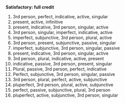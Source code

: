 **Satisfactory: full credit**
1. 3rd person, perfect, indicative, active, singular
2. present, active, infinitive
3. present, indicative, 3rd person, singular, active
4. 3rd person, singular, imperfect, indicative, active
5. imperfect, subjunctive, 3rd person, plural, active
6. 3rd person, present, subjunctive, passive, singular
7. imperfect, subjunctive, 3rd person, singular, passive
8. present, indicative, 3rd person, singular, active
9. 3rd person, plural, indicative, active, present
10. indicative, passive, 3rd person, present, singular
11. Plural, passive, 3rd person, perfect, indicative
12. Perfect, subjunctive, 3rd person, singular, passive
13. 3rd person, plural, perfect, active, subjunctive
14. pluperfect, 3rd person, plural, active, subjunctive
15. perfect, passive, subjunctive, plural, 3rd person
16. pluperfect, active, subjunctive, 3rd person, singular
